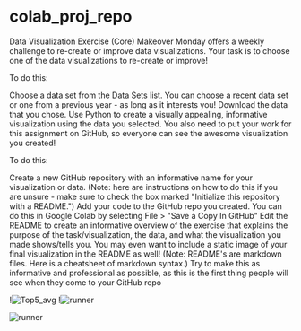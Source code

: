 # colab_proj_repo
Data Visualization Exercise (Core)
Makeover Monday offers a weekly challenge to re-create or improve data visualizations. Your task is to choose one of the data visualizations to re-create or improve!

To do this:

Choose a data set from the Data Sets list. You can choose a recent data set or one from a previous year - as long as it interests you!
Download the data that you chose.
Use Python to create a visually appealing, informative visualization using the data you selected.
You also need to put your work for this assignment on GitHub, so everyone can see the awesome visualization you created!

To do this:

Create a new GitHub repository with an informative name for your visualization or data. (Note: here are instructions on how to do this if you are unsure - make sure to check the box marked "Initialize this repository with a README.")
Add your code to the GitHub repo you created. You can do this in Google Colab by selecting File > "Save a Copy In GitHub"
Edit the README to create an informative overview of the exercise that explains the purpose of the task/visualization, the data, and what the visualization you made shows/tells you. You may even want to include a static image of your final visualization in the README as well! (Note: README's are markdown files. Here is a cheatsheet of markdown syntax.) Try to make this as informative and professional as possible, as this is the first thing people will see when they come to your GitHub repo

!![Top5_avg](https://user-images.githubusercontent.com/15024128/140436738-8254c3f5-4a61-47df-b0ef-bcbd38f022db.png)
!![runner](https://user-images.githubusercontent.com/15024128/140436743-827bde01-cf90-4c31-b24e-0cf747356d13.png)

![runner](https://user-images.githubusercontent.com/15024128/140447013-11e623d4-5b46-4384-87ce-55cd8aaba2d4.jpg)

